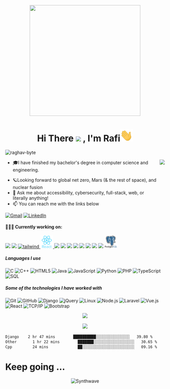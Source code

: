<p align="Center" ><img src="https://camo.githubusercontent.com/3b7c592ede97b6138ffd4b1cc1541c2f3b11fd39/687474703a2f2f33312e6d656469612e74756d626c722e636f6d2f31376665613932306666333665663466356238373764353231366137616164392f74756d626c725f6d6f39786a65387a5a34317163626975666f315f313238302e676966" height="350px" width ="350px"></p>
<h1 align="Center">  Hi There <img src="https://media.giphy.com/media/WUlplcMpOCEmTGBtBW/giphy.gif" width="40px"> , I'm Rafi<img src="https://raw.githubusercontent.com/ABSphreak/ABSphreak/master/gifs/Hi.gif" width="40px" /> </h1>
<p align="left"> <img src="https://komarev.com/ghpvc/?username=raghav-byte" alt="raghav-byte" /> </p>

<img src="https://github.com/samujjwaal/samujjwaal/raw/master/etc/python.png" align="right" height="200" />

- 🎓I have finished my bachelor's degree in computer science and engineering.
<!-- - :test_tube: Finishing up my research in cybersecurity and preparing to make the industry transition -->
- 🪐Looking forward to global net zero, Mars (& the rest of space), and nuclear fusion
- :speech_balloon: Ask me about accessibility, cybersecurity, full-stack, web, or literally anything!
- :mailbox: You can reach me with the links below

<!-- [![Telegram](https://img.shields.io/badge/-TELEGRAM-2CA5E0?style=for-the-badge&logo=telegram&logoColor=white)](https://t.me/adamalston) -->
[![Gmail](https://img.shields.io/badge/-GMAIL-D14836?style=for-the-badge&logo=gmail&logoColor=white)](mailto:rafitanjibulhasan@gmail.com)
[![LinkedIn](https://img.shields.io/badge/-LINKEDIN-0077B5?style=for-the-badge&logo=linkedin&logoColor=white)](https://www.linkedin.com/in/tanjibul-hasan-rafi/)
<!-- [![adamalston.com](https://img.shields.io/badge/-ADAMALSTON.COM-000000?style=for-the-badge&logo=react&logoColor=white)](https://www.adamalston.com/) -->

#### 👨🏻‍💻 Currently working on:

<a src="https://www.django.com/"><img src="https://img.icons8.com/color/48/000000/django.png"/></a>
<a src="https://www.javascript.com/"><img src="https://img.icons8.com/color/48/000000/javascript.png"/></a>
<a href="https://tailwindcss.com/" target="_blank" rel="noreferrer"> <img src="https://www.vectorlogo.zone/logos/tailwindcss/tailwindcss-icon.svg" alt="tailwind" width="40" height="40"/> </a>
<a href="https://reactjs.org/" target="_blank" rel="noreferrer"> <img src="https://raw.githubusercontent.com/devicons/devicon/master/icons/react/react-original-wordmark.svg" alt="react" width="40" height="40"/> </a>
<a src="https://vuejs.org/"><img src="https://img.icons8.com/color/48/000000/vue-js.png"/></a>
<a src="https://nodejs.org/"><img src="https://img.icons8.com/color/48/000000/nodejs.png"/></a>
<a src="https://www.mongodb.com/"><img src="https://img.icons8.com/color/48/000000/mongodb.png"/></a>
<a src="https://www.docker.com/"><img src="https://img.icons8.com/color/48/000000/docker.png"/></a>
<a src="https://visualstudio.microsoft.com/"><img src="https://img.icons8.com/color/48/000000/visual-studio.png"/></a>
<a src="https://www.npmjs.com/"><img src="https://img.icons8.com/color/48/000000/npm.png"/></a>
<a src="https://github.com/"><img src="https://img.icons8.com/color/48/000000/github--v1.png"/></a>
<a src="https://redis/"><img src="https://img.icons8.com/color/48/000000/redis.png"/></a>
<a href="https://www.postgresql.org" target="_blank" rel="noreferrer"> <img src="https://raw.githubusercontent.com/devicons/devicon/master/icons/postgresql/postgresql-original-wordmark.svg" alt="postgresql" width="40" height="40"/> </a>



##### Languages I use

![C](https://img.shields.io/badge/-C-000000?style=flat&logo=c)
![C++](https://img.shields.io/badge/-C++-000000?style=flat&logo=c%2B%2B)
![HTML5](https://img.shields.io/badge/-HTML5-000000?style=flat&logo=html5)
![Java](https://img.shields.io/badge/-Java-000000?style=flat&logo=java)
![JavaScript](https://img.shields.io/badge/-JavaScript-000000?style=flat&logo=javascript)
![Python](https://img.shields.io/badge/-Python-000000?style=flat&logo=python)
![PHP](https://img.shields.io/badge/-PHP-000000?style=flat&logo=php)
![TypeScript](https://img.shields.io/badge/-TypeScript-000000?style=flat&logo=typescript)
![SQL](https://img.shields.io/badge/-SQL-000000?style=flat&logo=postgresql)

##### Some of the technologies I have worked with

![Git](https://img.shields.io/badge/-Git-222222?style=flat&logo=git&logoColor=F05032)
![GitHub](https://img.shields.io/badge/-GitHub-222222?style=flat&logo=github&logoColor=181717)
![Django](https://img.shields.io/badge/-Django-222222?style=flat&logo=django&logoColor=61DAFB)
![jQuery](https://img.shields.io/badge/-jQuery-222222?style=flat&logo=jQuery&logoColor=0769AD)
![Linux](https://img.shields.io/badge/-Linux-222222?style=flat&logo=linux&logoColor=FCC624)
![Node.js](https://img.shields.io/badge/-Node.js-222222?style=flat&logo=node.js&logoColor=339933)
![Laravel](https://img.shields.io/badge/-Laravel-222222?style=flat&logo=Laravel&logoColor=FF2D20)
![Vue.js](https://img.shields.io/badge/-Vuejs-222222?style=flat-square&logo=vue.js&link=https://github.com/Tanjib-Rafi/)
![React](https://img.shields.io/badge/-React-222222?style=flat&logo=React&logoColor=61DAFB)
![TCP/IP](https://img.shields.io/badge/-TCP/IP-222222?style=flat&logo=cisco&logoColor=white)
![Bootstrap](https://img.shields.io/badge/-Bootstrap-222222?style=flat&logo=Bootstrap&logoColor=61DAFB)

<!-- ##### Some of my favorite open source projects -->

<!-- [![Bitwarden](https://img.shields.io/badge/-Bitwarden-444444?style=flat&logo=bitwarden&logoColor=175DDC)](https://github.com/bitwarden)
[![Dark Reader](https://img.shields.io/badge/-Dark&#32;Reader-444444?style=flat&logo=Dark-Reader&logoColor=2f7485)](https://github.com/darkreader/darkreader)
[![uBlock Origin](https://img.shields.io/badge/-uBlock&#32;Origin-444444?style=flat&logo=UBlock-Origin&logoColor=800000)](https://github.com/gorhill/uBlock)
[![MEGA](https://img.shields.io/badge/-MEGA-444444?style=flat&logo=mega&logoColor=D9272E)](ttps://github.com/meganz/)
[![Visual Studio Code](https://img.shields.io/badge/-VSCode-444444?style=flat&logo=visual-studio-code&logoColor=007ACC)](https://github.com/microsoft/vscode)
[![Tor](https://img.shields.io/badge/-Tor-444444?style=flat&logo=tor&logoColor=7E4798)](https://www.torproject.org/) -->

<p align="center">
  <img src="https://github-readme-stats.vercel.app/api/top-langs/?username=Tanjib-Rafi&theme=radical&hide=glsl,python" />
</p>

<p align="center"> <img src="https://github-readme-stats.vercel.app/api?username=Tanjib-Rafi&show_icons=true&theme=dracula" /></p>

<!--START_SECTION:waka-->
```text
Django    2 hr 47 mins        ██████████░░░░░░░░░░░░░░░   39.80 % 
Other       1 hr 22 mins        ███████░░░░░░░░░░░░░░░░░░   30.65 % 
Cpp         24 mins             ██░░░░░░░░░░░░░░░░░░░░░░░   09.16 % 

```
# Keep going ...
<p align="center"><img src="https://thumbs.gfycat.com/GoodnaturedFondGaur-size_restricted.gif" alt="Synthwave" height="300" width="500"></p>
<!--END_SECTION:waka-->
<!--
**Tanjib-Rafi/Tanjib-Rafi** is a ✨ _special_ ✨ repository because its `README.md` (this file) appears on your GitHub profile.

Here are some ideas to get you started:

- 🔭 I’m currently working on ...
- 🌱 I’m currently learning ...
- 👯 I’m looking to collaborate on ...
- 🤔 I’m looking for help with ...
- 💬 Ask me about ...
- 📫 How to reach me: ...
- 😄 Pronouns: ...
- ⚡ Fun fact: ...
-->
